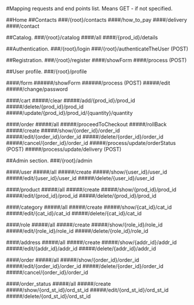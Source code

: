 #Mapping requests and end points list.
Means GET - if not specified.

##Home
##Contacts
###/{root}/contacts
####/how_to_pay
####/delivery
####/contact

##Catalog.
###/{root}/catalog
####/all
####/{prod_id}/details

##Authentication.
###/{root}/login
###/{root}/authenticateTheUser (POST)

##Registration.
###/{root}/register
####/showForm
####/process (POST)

##User profile.
###/{root}/profile

####/form
######/showForm
######/process (POST)
#####/edit
#####/change/password

####/cart
#####/clear
#####/add/{prod_id}/prod_id
#####/delete/{prod_id}/prod_id
#####/update/{prod_id}/prod_id/{quantity}/quantity

####/order
#####/all
#####/proceedToCheckout
#####/rollBack
#####/create
#####/show/{order_id}/order_id
#####/edit/{order_id}/order_id
#####/delete/{order_id}/order_id
#####/cancel/{order_id}/order_id
#####/process/update/orderStatus (POST)
#####/process/update/delivery (POST)

##Admin section.
###/{root}/admin

####/user
#####/all
#####/create
#####/show/{user_id}/user_id
#####/edit/{user_id}/user_id
#####/delete/{user_id}/user_id

####/product
#####/all
#####/create
#####/show/{prod_id}/prod_id
#####/edit/{prod_id}/prod_id
#####/delete/{prod_id}/prod_id

####/category
#####/all
#####/create
#####/show/{cat_id}/cat_id
#####/edit/{cat_id}/cat_id
#####/delete/{cat_id}/cat_id

####/role
#####/all
#####/create
#####/show/{role_id}/role_id
#####/edit/{role_id}/role_id
#####/delete/{role_id}/role_id

####/address
#####/all
#####/create
#####/show/{addr_id}/addr_id
#####/edit/{addr_id}/addr_id
#####/delete/{addr_id}/addr_id

####/order
#####/all
#####/show/{order_id}/order_id
#####/edit/{order_id}/order_id
#####/delete/{order_id}/order_id
#####/cancel/{order_id}/order_id

####/order_status
#####/all
#####/create
#####/show/{ord_st_id}/ord_st_id
#####/edit/{ord_st_id}/ord_st_id
#####/delete/{ord_st_id}/ord_st_id

